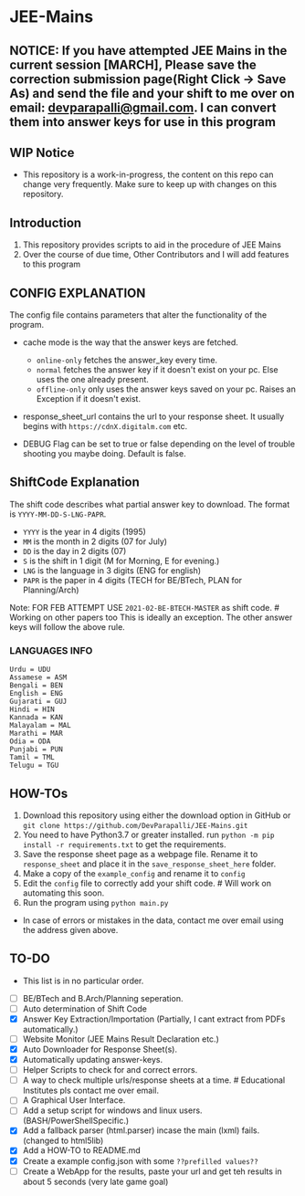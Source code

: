 # JEE-Mains

## NOTICE: If you have attempted JEE Mains in the current session [MARCH], Please save the correction submission page(Right Click -> Save As) and send the file and your shift to me over on email: [devparapalli@gmail.com](mailto:devparapalli@gmail.com). I can convert them into answer keys for use in this program

## WIP Notice

- This repository is a work-in-progress, the content on this repo can change very frequently. Make sure to keep up with changes on this repository.

## Introduction

1. This repository provides scripts to aid in the procedure of JEE Mains
2. Over the course of due time, Other Contributors and I will add features to this program

## CONFIG EXPLANATION

The config file contains parameters that alter the functionality of the program.

- cache mode is the way that the answer keys are fetched.
  - `online-only` fetches the answer_key every time.
  - `normal` fetches the answer key if it doesn't exist on your pc. Else uses the one already present.
  - `offline-only` only uses the answer keys saved on your pc. Raises an Exception if it doesn't exist.

- response_sheet_url contains the url to your response sheet. It usually begins with `https://cdnX.digitalm.com` etc. 
- DEBUG Flag can be set to true or false depending on the level of trouble shooting you maybe doing. Default is false.

## ShiftCode Explanation

The shift code describes what partial answer key to download.
The format is `YYYY-MM-DD-S-LNG-PAPR`.

- `YYYY` is the year in 4 digits (1995)
- `MM` is the month in 2 digits (07 for July)
- `DD` is the day in 2 digits (07)
- `S` is the shift in 1 digit (M for Morning, E for evening.)
- `LNG` is the language in 3 digits (ENG for english)
- `PAPR` is the paper in 4 digits (TECH for BE/BTech, PLAN for Planning/Arch)

Note: FOR FEB ATTEMPT USE `2021-02-BE-BTECH-MASTER` as shift code. # Working on other papers too
This is ideally an exception. The other answer keys will follow the above rule.

### LANGUAGES INFO

```plaintext
Urdu = UDU
Assamese = ASM
Bengali = BEN
English = ENG
Gujarati = GUJ
Hindi = HIN
Kannada = KAN
Malayalam = MAL
Marathi = MAR
Odia = ODA
Punjabi = PUN
Tamil = TML
Telugu = TGU
```

## HOW-TOs

1. Download this repository using either the download option in GitHub or `git clone https://github.com/DevParapalli/JEE-Mains.git`
2. You need to have Python3.7 or greater installed. run `python -m pip install -r requirements.txt` to get the requirements.
3. Save the response sheet page as a webpage file. Rename it to `response_sheet` and place it in the `save_response_sheet_here` folder.
4. Make a copy of the `example_config` and rename it to `config`
5. Edit the `config` file to correctly add your shift code. # Will work on automating this soon.
6. Run the program using `python main.py`

- In case of errors or mistakes in the data, contact me over email using the address given above.

## TO-DO

- This list is in no particular order.

- [ ] BE/BTech and B.Arch/Planning seperation.
- [ ] Auto determination of Shift Code
- [x] Answer Key Extraction/Importation (Partially, I cant extract from PDFs automatically.)
- [ ] Website Monitor (JEE Mains Result Declaration etc.)
- [x] Auto Downloader for Response Sheet(s).
- [x] Automatically updating answer-keys.
- [ ] Helper Scripts to check for and correct errors.
- [ ] A way to check multiple urls/response sheets at a time. # Educational Institutes pls contact me over email.
- [ ] A Graphical User Interface.
- [ ] Add a setup script for windows and linux users. (BASH/PowerShellSpecific.)
- [x] Add a fallback parser (html.parser) incase the main (lxml) fails. (changed to html5lib)
- [x] Add a HOW-TO to README.md
- [x] Create a example config.json with some `??prefilled values??`
- [ ] Create a WebApp for the results, paste your url and get teh results in about 5 seconds (very late game goal)
